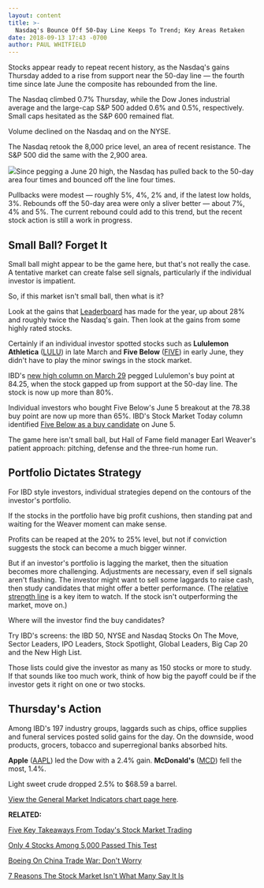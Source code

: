 ```yaml
---
layout: content
title: >-
  Nasdaq's Bounce Off 50-Day Line Keeps To Trend; Key Areas Retaken
date: 2018-09-13 17:43 -0700
author: PAUL WHITFIELD
---
```






Stocks appear ready to repeat recent history, as the Nasdaq's gains Thursday added to a rise from support near the 50-day line — the fourth time since late June the composite has rebounded from the line.




The Nasdaq climbed 0.7% Thursday, while the Dow Jones industrial average and the large-cap S&P 500 added 0.6% and 0.5%, respectively. Small caps hesitated as the S&P 600 remained flat.


Volume declined on the Nasdaq and on the NYSE.


The Nasdaq retook the 8,000 price level, an area of recent resistance. The S&P 500 did the same with the 2,900 area.


![](https://www.investors.com/wp-content/uploads/2018/09/MP091318-209x300.jpg)Since pegging a June 20 high, the Nasdaq has pulled back to the 50-day area four times and bounced off the line four times.


Pullbacks were modest — roughly 5%, 4%, 2% and, if the latest low holds, 3%. Rebounds off the 50-day area were only a sliver better — about 7%, 4% and 5%. The current rebound could add to this trend, but the recent stock action is still a work in progress.


Small Ball? Forget It
---------------------


Small ball might appear to be the game here, but that's not really the case. A tentative market can create false sell signals, particularly if the individual investor is impatient.


So, if this market isn't small ball, then what is it?


Look at the gains that [Leaderboard](https://leaderboard.investors.com/#/leaders/leadersnearabuypoint) has made for the year, up about 28% and roughly twice the Nasdaq's gain. Then look at the gains from some highly rated stocks.


Certainly if an individual investor spotted stocks such as **Lululemon Athletica** ([LULU](https://research.investors.com/quote.aspx?symbol=LULU)) in late March and **Five Below** ([FIVE](https://research.investors.com/quote.aspx?symbol=FIVE)) in early June, they didn't have to play the minor swings in the stock market.


IBD's [new high column on March 29](https://www.investors.com/stock-lists/new-highs/retail-stocks-lululemon-citi-trends-movado-hit-new-highs/) pegged Lululemon's buy point at 84.25, when the stock gapped up from support at the 50-day line. The stock is now up more than 80%.


Individual investors who bought Five Below's June 5 breakout at the 78.38 buy point are now up more than 65%. IBD's Stock Market Today column identified [Five Below as a buy candidate](https://www.investors.com/market-trend/stock-market-today/stocks-mixed-twitter-new-high-retail-stock-five-below/) on June 5.


The game here isn't small ball, but Hall of Fame field manager Earl Weaver's patient approach: pitching, defense and the three-run home run.


Portfolio Dictates Strategy
---------------------------


For IBD style investors, individual strategies depend on the contours of the investor's portfolio.


If the stocks in the portfolio have big profit cushions, then standing pat and waiting for the Weaver moment can make sense.


Profits can be reaped at the 20% to 25% level, but not if conviction suggests the stock can become a much bigger winner.


But if an investor's portfolio is lagging the market, then the situation becomes more challenging. Adjustments are necessary, even if sell signals aren't flashing. The investor might want to sell some laggards to raise cash, then study candidates that might offer a better performance. (The [relative strength line](https://www.investors.com/how-to-invest/investors-corner/a-stock-breakout-specialty-tool-the-relative-strength-line/) is a key item to watch. If the stock isn't outperforming the market, move on.)


Where will the investor find the buy candidates?


Try IBD's screens: the IBD 50, NYSE and Nasdaq Stocks On The Move, Sector Leaders, IPO Leaders, Stock Spotlight, Global Leaders, Big Cap 20 and the New High List.


Those lists could give the investor as many as 150 stocks or more to study. If that sounds like too much work, think of how big the payoff could be if the investor gets it right on one or two stocks.


Thursday's Action
-----------------


Among IBD's 197 industry groups, laggards such as chips, office supplies and funeral services posted solid gains for the day. On the downside, wood products, grocers, tobacco and superregional banks absorbed hits.


**Apple** ([AAPL](https://research.investors.com/quote.aspx?symbol=AAPL)) led the Dow with a 2.4% gain. **McDonald's** ([MCD](https://research.investors.com/quote.aspx?symbol=MCD)) fell the most, 1.4%.


Light sweet crude dropped 2.5% to $68.59 a barrel.


[View the General Market Indicators chart page here](https://www.investors.com/wp-content/uploads/2018/09/IBD1309152622GMI.pdf).


**RELATED:**


[Five Key Takeaways From Today's Stock Market Trading](https://www.investors.com/market-trend/stock-market-today/dow-jones-futures-apple-tilray-facebook-chip-stocks-china-stocks/)


[Only 4 Stocks Among 5,000 Passed This Test](https://www.investors.com/research/the-income-investor/income-investing-stocks-coca-cola/)


[Boeing On China Trade War: Don't Worry](https://www.investors.com/news/boeing-737-delivery-rate-china-trade-war/)


[7 Reasons The Stock Market Isn't What Many Say It Is](https://www.investors.com/how-to-invest/investors-corner/7-reasons-the-stock-market-isnt-what-you-think-it-is/)


 




